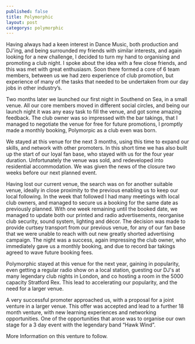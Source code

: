 ```yaml
---
published: false
title: Polymorphic
layout: post
categorys: polymorphic
---
```


Having always had a keen interest in Dance Music, both production and DJ'ing, and being surrounded my friends with similar interests, and again looking for a new challenge, I decided to turn my hand to organising and promoting a club night. I spoke about the idea with a few close friends, and this was met with great enthusiasm. Soon there formed a core of 6 team members, between us we had zero experience of club promotion, but experience of many of the tasks that needed to be undertaken from our day jobs in other industry’s.

Two months later we launched our first night in Southend on Sea, in a small venue. All our core members moved in different social circles, and being our launch night it was any easy task to fill the venue, and got some amazing feedback. The club owner was so impressed with the bar takings, that I managed to negotiate the venue for free for future promotions,  I promptly made a monthly booking,  Polymorpic as a club even was born. 

We stayed at this venue for the next 3 months, using this time to expand our skills, and network with other promoters. In this short time we has also built up the start of our loyal fan base, who stayed with us for the four year duration. Unfortunately the venue was sold, and redeveloped into residential accommodation. We was given the news of the closure two weeks before our next planned event.

Having lost our current venue, the search was on for another suitable venue, ideally in close proximity to the previous enabling us to keep our local following. In the week that followed I had many meetings with local club owners, and managed to secure us a booking for the same date as previously planned. With one week remaining until the booked date, we managed to update both our printed and radio advertisements, reorganise club security, sound system, lighting and décor. The decision was made to provide curtsey transport from our previous venue, for any of our fan base that we were unable to reach with out new greatly shorted advertising campaign. The night was a success, again impressing the club owner, who immediately gave us a monthly booking, and due to record bar takings agreed to wave future booking fees.

Polymorphic stayed at this venue for the next year, gaining in popularity, even getting a regular radio show on a local station, guesting our DJ's at many legendary club nights in London, and co hosting a room in the 5000 capacity Stratford Rex.  This lead to accelerating our popularity, and the need for a larger venue.

A very successful promoter approached us, with a proposal for a joint venture in a larger venue. This offer was accepted and lead to a further 18 month venture, with new learning experiences and networking opportunities. One of the opportunities that arose was to organise our own stage for a 3 day event with the legendary band “Hawk Wind”.

More Information on this venture to follow.

